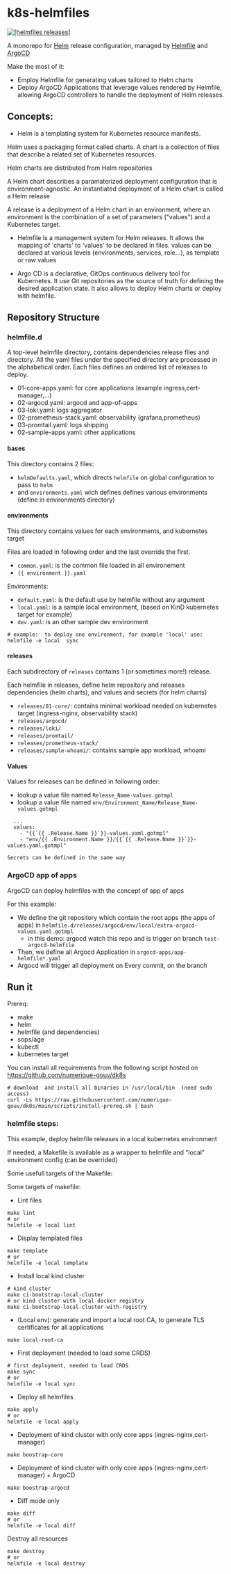 # k8s-helmfiles

[![[helmfiles releases]](https://github.com/pli01/k8s-helmfiles/actions/workflows/test.yaml/badge.svg?branch=main)](https://github.com/pli01/k8s-helmfiles/actions/workflows/test.yaml)

A monorepo for [Helm](https://helm.sh/) release configuration, managed by
[Helmfile](https://github.com/helmfile/helmfile) and [ArgoCD](https://github.com/argoproj/argo-cd)

Make the most of it:
- Employ Helmfile for generating values tailored to Helm charts
- Deploy ArgoCD Applications that leverage values rendered by Helmfile, allowing ArgoCD controllers to handle the deployment of Helm releases.

## Concepts:
- Helm is a templating system for Kubernetes resource manifests.

Helm uses a packaging format called charts. A chart is a collection of files that describe
a related set of Kubernetes resources.

Helm charts are distributed from Helm repositories

A Helm chart describes a paramaterized deployment configuration that is environment-agnostic.
An instantiated deployment of a Helm chart is called a Helm release

A release is a deployment of a Helm chart in an environment, where an environment is
the combination of a set of parameters ("values") and a Kubernetes target.

- Helmfile is a management system for Helm releases.
It allows the mapping of 'charts' to 'values' to be declared in files.
values can be declared at various levels (environments, services, role...), as template or raw values

- Argo CD is a declarative, GitOps continuous delivery tool for Kubernetes.
It use Git repositories as the source of truth for defining the desired application state. It also allows to deploy Helm charts or deploy with helmfile.

## Repository Structure
### helmfile.d

A top-level helmfile directory, contains dependencies release files and directory.
All the yaml files under the specified directory are processed in the alphabetical order.
Each files defines an ordered list of  releases to deploy.

- 01-core-apps.yaml: for core applications (example ingress,cert-manager,...)
- 02-argocd.yaml: argocd and app-of-apps
- 03-loki.yaml: logs aggregator
- 02-prometheus-stack.yaml: observability (grafana,prometheus)
- 03-promtail.yaml: logs shipping
- 02-sample-apps.yaml: other applications


#### bases
This directory contains 2 files:
- `helmDefaults.yaml`, which directs `helmfile` on global configuration to pass to `helm`
- and `environments.yaml` wich defines defines various environments (define in environments directory)

#### environments
This directory contains values for each environments, and kubernetes target

Files are loaded in following order and the last override the first.
- `common.yaml`: is the common file loaded in all environement
- `{{ environment }}.yaml`

Environments:
- `default.yaml`: is the default use by helmfile without any argument
- `local.yaml`: is a sample local environment, (based on KinD kubernetes target for example)
- `dev.yaml`: is an other sample dev environment

```
# example:  to deploy one environment, for example 'local' use:
helmfile -e local  sync
```

#### releases
Each subdirectory of `releases` contains 1 (or sometimes more!) release.

Each helmfile in releases, define helm repository and releases dependencies (helm charts), and values and secrets (for helm charts)

- `releases/01-core/`: contains minimal workload needed on kubernetes target (ingress-nginx, observability stack)
- `releases/argocd/`
- `releases/loki/`
- `releases/promtail/`
- `releases/prometheus-stack/`
- `releases/sample-whoami/`: contains sample app workload, whoami

#### Values

Values for releases can be defined in following order:
- lookup a value file named `Release_Name-values.gotmpl`
- lookup a value file named `env/Environment_Name/Release_Name-values.gotmpl`

```
  ...
  values:
    - "{{`{{ .Release.Name }}`}}-values.yaml.gotmpl"
    - "env/{{ .Environment.Name }}/{{`{{ .Release.Name }}`}}-values.yaml.gotmpl"

Secrets can be defined in the same way
```

### ArgoCD app of apps

ArgoCD can deploy helmfiles with the concept of app of apps

For this example:
- We define the git repository which contain the root apps (the apps of apps) in `helmfile.d/releases/argocd/env/local/extra-argocd-values.yaml.gotmpl`
  - in this demo: argocd watch this repo and is trigger on branch `test-argocd-helmfile`
- Then, we define all Argocd Application in `argocd-apps/app-helmfile*.yaml`
- Argocd will trigger all deployment on Every commit, on the branch

## Run it

Prereq:
- make
- helm
- helmfile (and dependencies)
- sops/age
- kubectl
- kubernetes target

You can install all requirements from the following script hosted on https://github.com/numerique-gouv/dk8s

```
# download  and install all binaries in /usr/local/bin  (need sudo access)
curl -Ls https://raw.githubusercontent.com/numerique-gouv/dk8s/main/scripts/install-prereq.sh | bash
```

### helmfile steps:

This example, deploy helmfile releases in a local kubernetes environment

If needed, a Makefile is available as a wrapper to helmfile and "local" environment config (can be overrided)

Some usefull targets of the Makefile:

Some targets of makefile:

- Lint files
```
make lint
# or
helmfile -e local lint
```
- Display templated files
```
make template
# or
helmfile -e local template
```

- Install local kind cluster
```
# kind cluster
make ci-bootstrap-local-cluster
# or kind cluster with local docker registry
make ci-bootstrap-local-cluster-with-registry
```

- (Local env): generate and import a local root CA, to generate TLS certificates for all applications
```
make local-root-ca
```

- First deployment (needed to load some CRDS)

```
# first deployment, needed to load CRDS
make sync
# or
helmfile -e local sync
```

- Deploy all helmfiles
```
make apply
# or
helmfile -e local apply
```
- Deployment of kind cluster with only core apps (ingres-nginx,cert-manager)
```
make boostrap-core
```

- Deployment of kind cluster with only core apps (ingres-nginx,cert-manager) + ArgoCD
```
make boostrap-argocd
```

- Diff mode only
```
make diff
# or
helmfile -e local diff
```

Destroy all resources
```
make destroy
# or
helmfile -e local destroy
```
